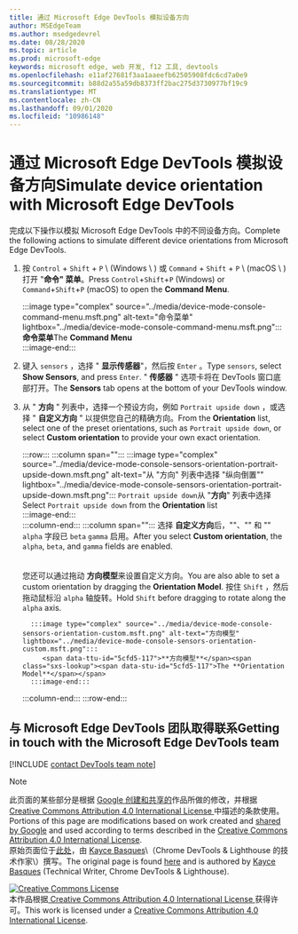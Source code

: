 ```yaml
---
title: 通过 Microsoft Edge DevTools 模拟设备方向
author: MSEdgeTeam
ms.author: msedgedevrel
ms.date: 08/28/2020
ms.topic: article
ms.prod: microsoft-edge
keywords: microsoft edge, web 开发, f12 工具, devtools
ms.openlocfilehash: e11af27681f3aa1aaeefb62505908fdc6cd7a0e9
ms.sourcegitcommit: b88d2a55a59db8373ff2bac275d3730977bf19c9
ms.translationtype: MT
ms.contentlocale: zh-CN
ms.lasthandoff: 09/01/2020
ms.locfileid: "10986148"
---
```

<!-- Copyright Kayce Basques 

   Licensed under the Apache License, Version 2.0 (the "License");
   you may not use this file except in compliance with the License.
   You may obtain a copy of the License at

       https://www.apache.org/licenses/LICENSE-2.0

   Unless required by applicable law or agreed to in writing, software
   distributed under the License is distributed on an "AS IS" BASIS,
   WITHOUT WARRANTIES OR CONDITIONS OF ANY KIND, either express or implied.
   See the License for the specific language governing permissions and
   limitations under the License.  -->

# <span data-ttu-id="5cfd5-103">通过 Microsoft Edge DevTools 模拟设备方向</span><span class="sxs-lookup"><span data-stu-id="5cfd5-103">Simulate device orientation with Microsoft Edge DevTools</span></span>  

<span data-ttu-id="5cfd5-104">完成以下操作以模拟 Microsoft Edge DevTools 中的不同设备方向。</span><span class="sxs-lookup"><span data-stu-id="5cfd5-104">Complete the following actions to simulate different device orientations from Microsoft Edge DevTools.</span></span>  

<!--todo: update device orientation section when available -->  

1.  <span data-ttu-id="5cfd5-105">按 `Control` + `Shift` + `P` \ (Windows \ ) 或 `Command` + `Shift` + `P` \ (macOS \ ) 打开 "**命令" 菜单**。</span><span class="sxs-lookup"><span data-stu-id="5cfd5-105">Press `Control`+`Shift`+`P` \(Windows\) or `Command`+`Shift`+`P` \(macOS\) to open the **Command Menu**.</span></span>  
    
    :::image type="complex" source="../media/device-mode-console-command-menu.msft.png" alt-text="命令菜单" lightbox="../media/device-mode-console-command-menu.msft.png":::
       <span data-ttu-id="5cfd5-107">**命令菜单**</span><span class="sxs-lookup"><span data-stu-id="5cfd5-107">The **Command Menu**</span></span>  
    :::image-end:::  
    
1.  <span data-ttu-id="5cfd5-108">键入 `sensors` ，选择 " **显示传感器**"，然后按 `Enter` 。</span><span class="sxs-lookup"><span data-stu-id="5cfd5-108">Type `sensors`, select **Show Sensors**, and press `Enter`.</span></span>  <span data-ttu-id="5cfd5-109">" **传感器** " 选项卡将在 DevTools 窗口底部打开。</span><span class="sxs-lookup"><span data-stu-id="5cfd5-109">The **Sensors** tab opens at the bottom of your DevTools window.</span></span>  
1.  <span data-ttu-id="5cfd5-110">从 " **方向** " 列表中，选择一个预设方向，例如 `Portrait upside down` ，或选择 " **自定义方向** " 以提供您自己的精确方向。</span><span class="sxs-lookup"><span data-stu-id="5cfd5-110">From the **Orientation** list, select one of the preset orientations, such as `Portrait upside down`, or select **Custom orientation** to provide your own exact orientation.</span></span>  
    
    :::row:::
       :::column span="":::
          :::image type="complex" source="../media/device-mode-console-sensors-orientation-portrait-upside-down.msft.png" alt-text="从 "方向" 列表中选择 "纵向倒置"" lightbox="../media/device-mode-console-sensors-orientation-portrait-upside-down.msft.png":::
             <span data-ttu-id="5cfd5-112">`Portrait upside down`从 "**方向**" 列表中选择</span><span class="sxs-lookup"><span data-stu-id="5cfd5-112">Select `Portrait upside down` from the **Orientation** list</span></span>  
          :::image-end:::  
       :::column-end:::
       :::column span="":::
          <span data-ttu-id="5cfd5-113">选择 **自定义方向**后，""、"" 和 "" `alpha` 字段已 `beta` `gamma` 启用。</span><span class="sxs-lookup"><span data-stu-id="5cfd5-113">After you select **Custom orientation**, the `alpha`, `beta`, and `gamma` fields are enabled.</span></span>  
          <!--See [Alpha][alpha], [Beta][beta], and [Gamma][gamma] to understand how each axis works.  -->  
          <!--todo: update links to alpha, beta, and gamma section when available -->  
          <span data-ttu-id="5cfd5-114">您还可以通过拖动 **方向模型**来设置自定义方向。</span><span class="sxs-lookup"><span data-stu-id="5cfd5-114">You are also able to set a custom orientation by dragging the **Orientation Model**.</span></span>  <span data-ttu-id="5cfd5-115">按住 `Shift` ，然后拖动鼠标沿 `alpha` 轴旋转。</span><span class="sxs-lookup"><span data-stu-id="5cfd5-115">Hold `Shift` before dragging to rotate along the `alpha` axis.</span></span>  
          
          :::image type="complex" source="../media/device-mode-console-sensors-orientation-custom.msft.png" alt-text="方向模型" lightbox="../media/device-mode-console-sensors-orientation-custom.msft.png":::
             <span data-ttu-id="5cfd5-117">**方向模型**</span><span class="sxs-lookup"><span data-stu-id="5cfd5-117">The **Orientation Model**</span></span>  
          :::image-end:::  
       :::column-end:::
    :::row-end:::
    
## <span data-ttu-id="5cfd5-118">与 Microsoft Edge DevTools 团队取得联系</span><span class="sxs-lookup"><span data-stu-id="5cfd5-118">Getting in touch with the Microsoft Edge DevTools team</span></span>  

[!INCLUDE [contact DevTools team note](../includes/contact-devtools-team-note.md)]  

<!-- links -->  

<!--[WebFundamentasNativeHardwareDeviceOrientationIndex]: /web/fundamentals/native-hardware/device-orientation/index "Device Orientation & Motion"  -->  
<!--[WebFundamentasNativeHardwareDeviceOrientationIndexAlpha]: /web/fundamentals/native-hardware/device-orientation/index#alpha "Alpha - Device Orientation & Motion"  -->  
<!--[WebFundamentasNativeHardwareDeviceOrientationIndexBeta]: /web/fundamentals/native-hardware/device-orientation/index#beta "Beta - Device Orientation & Motion"  -->  
<!--[WebFundamentasNativeHardwareDeviceOrientationIndexGamma]: /web/fundamentals/native-hardware/device-orientation/index#gamma "Gamma - Device Orientation & Motion"  -->  

> [!NOTE]
> <span data-ttu-id="5cfd5-119">此页面的某些部分是根据 [Google 创建和共享的][GoogleSitePolicies]作品所做的修改，并根据[ Creative Commons Attribution 4.0 International License ][CCA4IL]中描述的条款使用。</span><span class="sxs-lookup"><span data-stu-id="5cfd5-119">Portions of this page are modifications based on work created and [shared by Google][GoogleSitePolicies] and used according to terms described in the [Creative Commons Attribution 4.0 International License][CCA4IL].</span></span>  
> <span data-ttu-id="5cfd5-120">原始页面位于[此处](https://developers.google.com/web/tools/chrome-devtools/device-mode/orientation)，由 [Kayce Basques][KayceBasques]\（Chrome DevTools \& Lighthouse 的技术作家\）撰写。</span><span class="sxs-lookup"><span data-stu-id="5cfd5-120">The original page is found [here](https://developers.google.com/web/tools/chrome-devtools/device-mode/orientation) and is authored by [Kayce Basques][KayceBasques] \(Technical Writer, Chrome DevTools \& Lighthouse\).</span></span>  

[![Creative Commons License][CCby4Image]][CCA4IL]  
<span data-ttu-id="5cfd5-122">本作品根据[ Creative Commons Attribution 4.0 International License ][CCA4IL]获得许可。</span><span class="sxs-lookup"><span data-stu-id="5cfd5-122">This work is licensed under a [Creative Commons Attribution 4.0 International License][CCA4IL].</span></span>  

[CCA4IL]: https://creativecommons.org/licenses/by/4.0  
[CCby4Image]: https://i.creativecommons.org/l/by/4.0/88x31.png  
[GoogleSitePolicies]: https://developers.google.com/terms/site-policies  
[KayceBasques]: https://developers.google.com/web/resources/contributors/kaycebasques  
